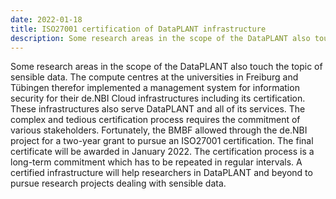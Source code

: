 ```yaml
---
date: 2022-01-18
title: ISO27001 certification of DataPLANT infrastructure
description: Some research areas in the scope of the DataPLANT also touch the topic of sensible data. The compute centres at the universities in Freiburg and Tübingen therefor implemented a management system for information security for their de.NBI Cloud infrastructures including its certification. These infrastructures also serve DataPLANT and all of its services...
---
```


Some research areas in the scope of the DataPLANT also touch the topic of sensible data. The compute centres at the universities in Freiburg and Tübingen therefor implemented a management system for information security for their de.NBI Cloud infrastructures including its certification. These infrastructures also serve DataPLANT and all of its services. The complex and tedious certification process requires the commitment of various stakeholders. Fortunately, the BMBF allowed through the de.NBI project for a two-year grant to pursue an ISO27001 certification. The final certificate will be awarded in January 2022. The certification process is a long-term commitment which has to be repeated in regular intervals. A certified infrastructure will help researchers in DataPLANT and beyond to pursue research projects dealing with sensible data.
